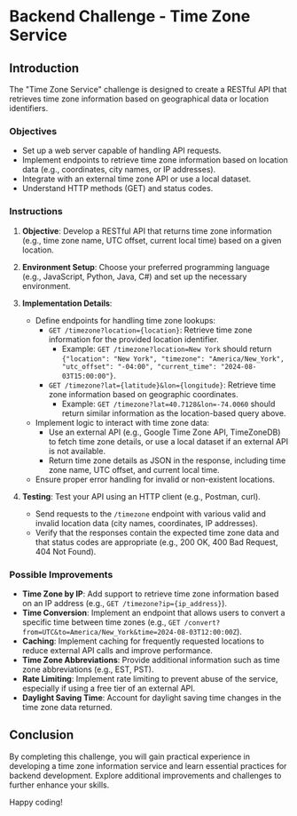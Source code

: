 # Backend Challenge - Time Zone Service

## Introduction

The "Time Zone Service" challenge is designed to create a RESTful API that retrieves time zone information based on geographical data or location identifiers.

### Objectives

- Set up a web server capable of handling API requests.
- Implement endpoints to retrieve time zone information based on location data (e.g., coordinates, city names, or IP addresses).
- Integrate with an external time zone API or use a local dataset.
- Understand HTTP methods (GET) and status codes.

### Instructions

1. **Objective**: Develop a RESTful API that returns time zone information (e.g., time zone name, UTC offset, current local time) based on a given location.

2. **Environment Setup**: Choose your preferred programming language (e.g., JavaScript, Python, Java, C#) and set up the necessary environment.

3. **Implementation Details**:
   - Define endpoints for handling time zone lookups:
     - `GET /timezone?location={location}`: Retrieve time zone information for the provided location identifier.
       - Example: `GET /timezone?location=New York` should return `{"location": "New York", "timezone": "America/New_York", "utc_offset": "-04:00", "current_time": "2024-08-03T15:00:00"}`.
     - `GET /timezone?lat={latitude}&lon={longitude}`: Retrieve time zone information based on geographic coordinates.
       - Example: `GET /timezone?lat=40.7128&lon=-74.0060` should return similar information as the location-based query above.
   - Implement logic to interact with time zone data:
     - Use an external API (e.g., Google Time Zone API, TimeZoneDB) to fetch time zone details, or use a local dataset if an external API is not available.
     - Return time zone details as JSON in the response, including time zone name, UTC offset, and current local time.
   - Ensure proper error handling for invalid or non-existent locations.

4. **Testing**: Test your API using an HTTP client (e.g., Postman, curl).
   - Send requests to the `/timezone` endpoint with various valid and invalid location data (city names, coordinates, IP addresses).
   - Verify that the responses contain the expected time zone data and that status codes are appropriate (e.g., 200 OK, 400 Bad Request, 404 Not Found).

### Possible Improvements

- **Time Zone by IP**: Add support to retrieve time zone information based on an IP address (e.g., `GET /timezone?ip={ip_address}`).
- **Time Conversion**: Implement an endpoint that allows users to convert a specific time between time zones (e.g., `GET /convert?from=UTC&to=America/New_York&time=2024-08-03T12:00:00Z`).
- **Caching**: Implement caching for frequently requested locations to reduce external API calls and improve performance.
- **Time Zone Abbreviations**: Provide additional information such as time zone abbreviations (e.g., EST, PST).
- **Rate Limiting**: Implement rate limiting to prevent abuse of the service, especially if using a free tier of an external API.
- **Daylight Saving Time**: Account for daylight saving time changes in the time zone data returned.

## Conclusion

By completing this challenge, you will gain practical experience in developing a time zone information service and learn essential practices for backend development. Explore additional improvements and challenges to further enhance your skills.

Happy coding!
